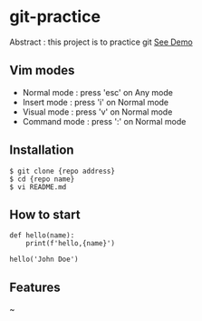 # git-practice

Abstract : this project is to practice git
[See Demo](https://www.google.com)

## Vim modes

- Normal mode : press 'esc' on Any mode
- Insert mode : press 'i' on Normal mode
- Visual mode : press 'v' on Normal mode
- Command mode : press ':' on Normal mode 

## Installation

```shell
$ git clone {repo address}
$ cd {repo name}
$ vi README.md
```
## How to start

```phthon
def hello(name):
	print(f'hello,{name}')

hello('John Doe')
```

## Features
~
